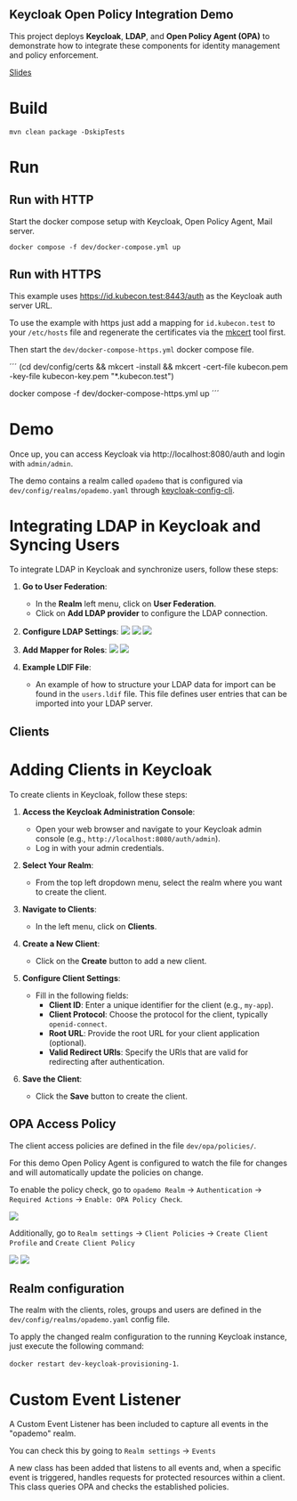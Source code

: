 Keycloak Open Policy Integration Demo
----

This project deploys **Keycloak**, **LDAP**, and **Open Policy Agent (OPA)** to demonstrate how to integrate these components for identity management and policy enforcement.

[Slides](keycloak-devday-2024-flexible-authz-for-keycloak-with-openpolicyagent.pdf)

# Build

```
mvn clean package -DskipTests
```

# Run

## Run with HTTP

Start the docker compose setup with Keycloak, Open Policy Agent, Mail server.

```
docker compose -f dev/docker-compose.yml up
```

## Run with HTTPS

This example uses https://id.kubecon.test:8443/auth as the Keycloak auth server URL.

To use the example with https just add a mapping for `id.kubecon.test` to your `/etc/hosts` file
and regenerate the certificates via the [mkcert](https://github.com/FiloSottile/mkcert) tool first.

Then start the `dev/docker-compose-https.yml` docker compose file.

´´´
(cd dev/config/certs && mkcert -install && mkcert -cert-file kubecon.pem -key-file kubecon-key.pem "*.kubecon.test")

docker compose -f dev/docker-compose-https.yml up
´´´

# Demo

Once up, you can access Keycloak via http://localhost:8080/auth and login with `admin/admin`.

The demo contains a realm called `opademo` that is configured via `dev/config/realms/opademo.yaml`
through [keycloak-config-cli](https://github.com/adorsys/keycloak-config-cli).

# Integrating LDAP in Keycloak and Syncing Users

To integrate LDAP in Keycloak and synchronize users, follow these steps:
1. **Go to User Federation**:
   - In the **Realm** left menu, click on **User Federation**.
   - Click on **Add LDAP provider** to configure the LDAP connection.
2. **Configure LDAP Settings**:
![](images/configuration-1.png)
![](images/configuration-2.png)
![](images/configuration-3.png)

3. **Add Mapper for Roles**:
![](images/mapper-1.png)
![](images/mapper-2.png)

4. **Example LDIF File**:
   - An example of how to structure your LDAP data for import can be found in the `users.ldif` file. This file defines user entries that can be imported into your LDAP server. 

## Clients

# Adding Clients in Keycloak

To create clients in Keycloak, follow these steps:

1. **Access the Keycloak Administration Console**:
   - Open your web browser and navigate to your Keycloak admin console (e.g., `http://localhost:8080/auth/admin`).
   - Log in with your admin credentials.

2. **Select Your Realm**:
   - From the top left dropdown menu, select the realm where you want to create the client.

3. **Navigate to Clients**:
   - In the left menu, click on **Clients**.

4. **Create a New Client**:
   - Click on the **Create** button to add a new client.

5. **Configure Client Settings**:
   - Fill in the following fields:
     - **Client ID**: Enter a unique identifier for the client (e.g., `my-app`).
     - **Client Protocol**: Choose the protocol for the client, typically `openid-connect`.
     - **Root URL**: Provide the root URL for your client application (optional).
     - **Valid Redirect URIs**: Specify the URIs that are valid for redirecting after authentication.

6. **Save the Client**:
   - Click the **Save** button to create the client.


## OPA Access Policy

The client access policies are defined in the file `dev/opa/policies/`. 

For this demo Open Policy Agent is configured to watch the file for changes and will automatically
update the policies on change.

To enable the policy check, go to `opademo Realm` -> `Authentication` -> `Required Actions` -> `Enable: OPA Policy Check`.

![](images/opa-1.png)

Additionally, go to `Realm settings` -> `Client Policies` -> `Create Client Profile` and `Create Client Policy`

![](images/client-1.png)
![](images/client-2.png)


## Realm configuration

The realm with the clients, roles, groups and users are defined in the `dev/config/realms/opademo.yaml` 
config file. 


To apply the changed realm configuration to the running Keycloak instance, just execute the following command:

`docker restart dev-keycloak-provisioning-1`.

# Custom Event Listener
A Custom Event Listener has been included to capture all events in the "opademo" realm.

You can check this by going to `Realm settings` -> `Events` 

A new class has been added that listens to all events and, when a specific event is triggered, handles requests for protected resources within a client. This class queries OPA and checks the established policies.